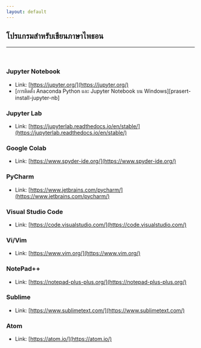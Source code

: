 ```yaml
---
layout: default
---
```


## โปรแกรมสำหรับเขียนภาษาไพธอน

---

<br>

### Jupyter Notebook

- Link: [https://jupyter.org/](https://jupyter.org/)
- [การติดตั้ง Anaconda Python และ Jupyter Notebook บน Windows][prasert-install-jupyter-nb]

[prasert-install-jupyter-n]: https://www.youtube.com/watch?v=f3CLdRl-zyQ

### Jupyter Lab

- Link: [https://jupyterlab.readthedocs.io/en/stable/](https://jupyterlab.readthedocs.io/en/stable/)

### Google Colab

- Link: [https://www.spyder-ide.org/](https://www.spyder-ide.org/)

### PyCharm

- Link: [https://www.jetbrains.com/pycharm/](https://www.jetbrains.com/pycharm/)

### Visual Studio Code

- Link: [https://code.visualstudio.com/](https://code.visualstudio.com/)

### Vi/Vim

- Link: [https://www.vim.org/](https://www.vim.org/)

### NotePad++

- Link: [https://notepad-plus-plus.org/](https://notepad-plus-plus.org/)

### Sublime

- Link: [https://www.sublimetext.com/](https://www.sublimetext.com/)

### Atom

- Link: [https://atom.io/](https://atom.io/)
